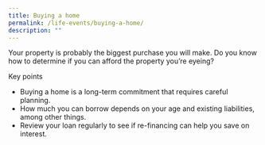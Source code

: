 ```yaml
---
title: Buying a home
permalink: /life-events/buying-a-home/
description: ""
---
```

Your property is probably the biggest purchase you will make. Do you know how to determine if you can afford the property you’re eyeing?

Key points

*   Buying a home is a long-term commitment that requires careful planning.
*   How much you can borrow depends on your age and existing liabilities, among other things.
*   Review your loan regularly to see if re-financing can help you save on interest.